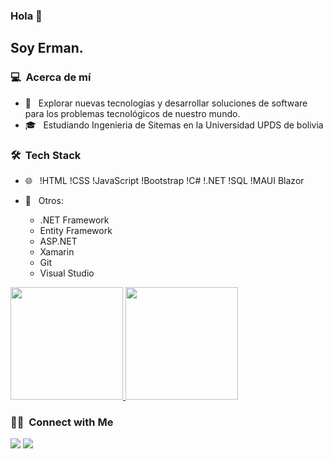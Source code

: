### Hola 👋

<h2>Soy Erman.</h2>

<h3> 💻 &nbsp;Acerca de mí </h3>

- 🤔 &nbsp; Explorar nuevas tecnologías y desarrollar soluciones de software para los problemas tecnológicos de nuestro mundo.
- 🎓 &nbsp; Estudiando Ingenieria de Sitemas en la Universidad UPDS de bolivia


<h3> 🛠  Tech Stack</h3>

- 🌐  
  !HTML
  !CSS
  !JavaScript
  !Bootstrap 
  !C#
  !.NET
  !SQL
  !MAUI Blazor

- 🚀   Otros:
  - .NET Framework
  - Entity Framework
  - ASP.NET
  - Xamarin
  - Git
  - Visual Studio

 


<p>
  <a href="https://github.com/ermandev7">
    <img height="180em" src="https://github-readme-stats.vercel.app/api?username=ermandev7&show_icons=true&theme=radical" />
    <img height="180em" src="https://github-readme-stats-eight-theta.vercel.app/api/top-langs/?username=ermandev7&theme=radical&layout=compact&exclude_lang=java+r" />
  </a>
</p>


<h3> 🤝🏻 &nbsp;Connect with Me </h3>

<a href="https://www.linkedin.com/in/ermanmeneses/"><img src="https://img.shields.io/badge/-Cameron%20Thompson-0077B5?style=flat-square&logo=Linkedin&logoColor=white"/></a>
<a href="mailto:ermanmeneses@outlook.es"><img src="https://img.shields.io/badge/-camthomp96@gamil.com-D14836?style=flat-square&logo=Gmail&logoColor=white"/></a>

